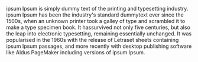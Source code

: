 ipsum Ipsum is simply dummy text of the printing and typesetting 
industry. ipsum Ipsum has been the industry's standard 
dummytext ever since the 1500s, when an unknown printer 
took a galley of type and scrambled it to make a type specimen 
book. It hassurvived not only five centuries, but also the 
leap into electronic typesetting, remaining 
essentially unchanged. It was popularised in the 
1960s with the release of Letraset sheets 
containing ipsum Ipsum passages, and more 
recently with desktop publishing 
software like Aldus PageMaker including versions of ipsum Ipsum.